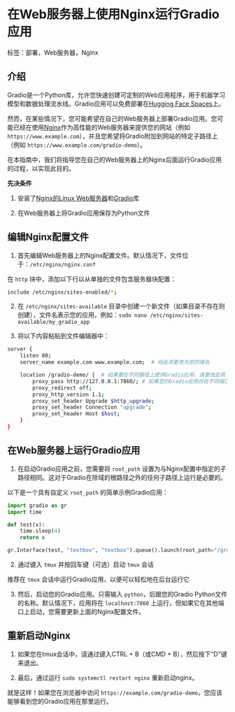 # 在Web服务器上使用Nginx运行Gradio应用
标签：部署，Web服务器，Nginx

## 介绍

Gradio是一个Python库，允许您快速创建可定制的Web应用程序，用于机器学习模型和数据处理流水线。Gradio应用可以免费部署在[Hugging Face Spaces](https://hf.space)上。

然而，在某些情况下，您可能希望在自己的Web服务器上部署Gradio应用。您可能已经在使用[Nginx](https://www.nginx.com/)作为高性能的Web服务器来提供您的网站（例如 `https://www.example.com`），并且您希望将Gradio附加到网站的特定子路径上（例如 `https://www.example.com/gradio-demo`）。

在本指南中，我们将指导您在自己的Web服务器上的Nginx后面运行Gradio应用的过程，以实现此目的。

**先决条件**

1. 安装了[Nginx的Linux Web服务器](https://www.nginx.com/blog/setting-up-nginx/)和[Gradio](/quickstart)库
    
2. 在Web服务器上将Gradio应用保存为Python文件

## 编辑Nginx配置文件

1. 首先编辑Web服务器上的Nginx配置文件。默认情况下，文件位于：`/etc/nginx/nginx.conf`

在 `http` 块中，添加以下行以从单独的文件包含服务器块配置：

```bash
include /etc/nginx/sites-enabled/*;
```

2. 在 `/etc/nginx/sites-available` 目录中创建一个新文件（如果目录不存在则创建），文件名表示您的应用，例如：`sudo nano /etc/nginx/sites-available/my_gradio_app`

3. 将以下内容粘贴到文件编辑器中：

```bash
server {
    listen 80;
    server_name example.com www.example.com;  # 将此项更改为您的域名 

    location /gradio-demo/ {  # 如果要在不同路径上提供Gradio应用，请更改此项
        proxy_pass http://127.0.0.1:7860/; # 如果您的Gradio应用将在不同端口上运行，请更改此项
        proxy_redirect off;
        proxy_http_version 1.1;
        proxy_set_header Upgrade $http_upgrade;
        proxy_set_header Connection "upgrade";
        proxy_set_header Host $host;
    }
}
```

## 在Web服务器上运行Gradio应用

1. 在启动Gradio应用之前，您需要将 `root_path` 设置为与Nginx配置中指定的子路径相同。这对于Gradio在除域的根路径之外的任何子路径上运行是必要的。

以下是一个具有自定义 `root_path` 的简单示例Gradio应用：

```python
import gradio as gr
import time

def test(x):
    time.sleep(4)
    return x

gr.Interface(test, "textbox", "textbox").queue().launch(root_path="/gradio-demo")
```

2. 通过键入 `tmux` 并按回车键（可选）启动 `tmux` 会话

推荐在 `tmux` 会话中运行Gradio应用，以便可以轻松地在后台运行它

3. 然后，启动您的Gradio应用。只需输入 `python`，后跟您的Gradio Python文件的名称。默认情况下，应用将在 `localhost:7860` 上运行，但如果它在其他端口上启动，您需要更新上面的Nginx配置文件。

## 重新启动Nginx

1. 如果您在tmux会话中，请通过键入CTRL + B（或CMD + B），然后按下"D"键来退出。

2. 最后，通过运行 `sudo systemctl restart nginx` 重新启动nginx。

就是这样！如果您在浏览器中访问 `https://example.com/gradio-demo`，您应该能够看到您的Gradio应用在那里运行。

